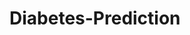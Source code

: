 # Diabetes-Prediction





















































































































